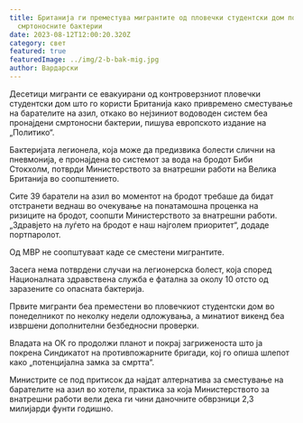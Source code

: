 ```yaml
---
title: Британија ги преместува мигрантите од пловечки студентски дом поради
  смртоносните бактерии
date: 2023-08-12T12:00:20.320Z
category: свет
featured: true
featuredImage: ../img/2-b-bak-mig.jpg
author: Вардарски
---
```

Десетици мигранти се евакуирани од контроверзниот пловечки студентски дом што го користи Британија како привремено сместување на барателите на азил, откако во нејзиниот водоводен систем беа пронајдени смртоносни бактерии, пишува европското издание на „Политико“.

Бактеријата легионела, која може да предизвика болести слични на пневмонија, е пронајдена во системот за вода на бродот Биби Стокхолм, потврди Министерството за внатрешни работи на Велика Британија во соопштението.

Сите 39 баратели на азил во моментот на бродот требаше да бидат отстранети веднаш во очекување на понатамошна проценка на ризиците на бродот, соопшти Министерството за внатрешни работи. „Здравјето на луѓето на бродот е наш најголем приоритет“, додаде портпаролот.

Од МВР не соопштуваат каде се сместени мигрантите.

Засега нема потврдени случаи на легионерска болест, која според Националната здравствена служба е фатална за околу 10 отсто од заразените со опасната бактерија.

Првите мигранти беа преместени во пловечкиот студентски дом во понеделникот по неколку недели одложувања, а минатиот викенд беа извршени дополнителни безбедносни проверки.

Владата на ОК го продолжи планот и покрај загриженоста што ја покрена Синдикатот на противпожарните бригади, кој го опиша шлепот како „потенцијална замка за смртта“.

Министрите се под притисок да најдат алтернатива за сместување на барателите на азил во хотели, практика за која Министерството за внатрешни работи вели дека ги чини даночните обврзници 2,3 милијарди фунти годишно.